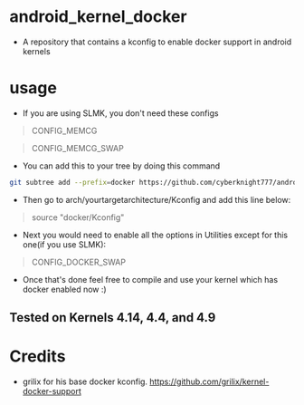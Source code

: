 # android_kernel_docker

- A repository that contains a kconfig to enable docker support in android kernels

# usage

- If you are using SLMK, you don't need these configs

> CONFIG_MEMCG 

> CONFIG_MEMCG_SWAP

- You can add this to your tree by doing this command

```bash
git subtree add --prefix=docker https://github.com/cyberknight777/android_kernel_docker main
```

- Then go to arch/yourtargetarchitecture/Kconfig and add this line below:

> source "docker/Kconfig"

- Next you would need to enable all the options in Utilities except for this one(if you use SLMK): 

> CONFIG_DOCKER_SWAP

- Once that's done feel free to compile and use your kernel which has docker enabled now :)

## Tested on Kernels 4.14, 4.4, and 4.9

# Credits

- grilix for his base docker kconfig. 
https://github.com/grilix/kernel-docker-support

